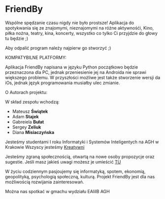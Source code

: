 # FriendBy
Wspólne spędzanie czasu nigdy nie było prostsze! 
Aplikacja do spotykwania się ze znajomymi, nieznajomymi na różne aktywnośći,
Kino, piłka nożna, teatry, kina, koncerty, wszystko co tylko Ci przyjdzie do głowy tu będzie ;)

Aby odpalić program należy najpierw go stworzyć ;) 

KOMPATYBILNE PLATFORMY:

Aplikacja FriendBy napisana w języku Python początkowo będzie przeznaczona dla PC, jednak przeniesienie jej na Androida nie sprawi większego problemu. W przyszłości możliwe jest także stworzenie wersji da iOs, jednak język programowania musiałby ulec zmianie.


O Autorach projektu:

W skład zespołu wchodzą:
  - Mateusz **Świątek**
  - Adam **Stajek**
  - Gabreiela **Bułat**
  - Sergey **Zeliuk**
  - Diana **Misiaczyńska**

Jesteśmy studentami I roku Informatyki i Systemów Inteligentych na AGH w Krakowie
Wszyscy jesteśmy [Kreatywni](https://www.youtube.com/shorts/chqYf4JbaM8) 

Jesteśmy zgraną społecznością, otwartą na nowe osoby propozycje oraz sugestie.
Jeśli masz jakieś uwagi możesz je umieścić [TU](https://forms.gle/6TwHpkseHEFVsxe48)

W życiu codziennym pasjoujemy się informatyką, spotem, ekonomią, geopolityką, psychologią społeczną, kulturą.
Projekt FriendBy jest dla nas możliwością rozwijania zainteresowań.

Można nas spotkać w gmachu wydziału EAIiIB AGH 

